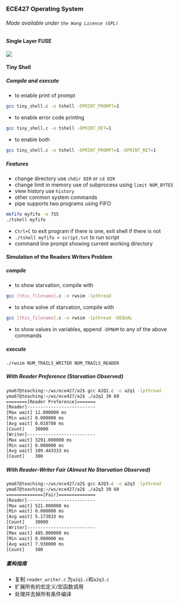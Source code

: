 ### ECE427 Operating System
###### Made available under ```the Wang Licence (GPL)```

#### Single Layer FUSE
![](https://github.com/yma67/ece427-operating-system/workflows/SFS%20Sanity%20Test%201/badge.svg)


#### Tiny Shell
##### Compile and execute
- to enable print of prompt
```bash
gcc tiny_shell.c -o tshell -DPRINT_PROMPT=1
``` 
- to enable error code printing
```bash
gcc tiny_shell.c -o tshell -DPRINT_RET=1
``` 
- to enable both
```bash
gcc tiny_shell.c -o tshell -DPRINT_PROMPT=1 -DPRINT_RET=1
``` 

##### Features
- change directory use ```chdir DIR``` or ```cd DIR```
- change limit in memory use of subprocess using ```limit NUM_BYTES```
- view history use ```history```
- other common system commands
- pipe supports two programs using FIFO 
```bash
mkfifo myfifo -m 755
./tshell myfifo
```
- ```Ctrl+C``` to exit program if there is one, exit shell if there is not
- ```./tshell myfifo < script.txt``` to run script
- command line prompt showing current working directory

#### Simulation of the Readers Writers Problem
##### compile
- to show starvation, compile with 
```bash 
gcc [this_filename].c -o rwsim -lpthread
```
- to show solve of starvation, compile with
```bash 
gcc [this_filename].c -o rwsim -lpthread -DEQUAL
```
- to show values in variables, append ```-DPNUM``` to any of the above commands
##### execute
```bash
./rwsim NUM_TRAILS_WRITER NUM_TRAILS_READER
```
##### With Reader Preference (Starvation Observed)
```bash
yma67@teaching:~/ws/ece427/a2$ gcc A2Q1.c -o a2q1 -lpthread
yma67@teaching:~/ws/ece427/a2$ ./a2q1 30 60
========[Reader Preference]=======
[Reader]--------------------------
[Max wait] 12.000000 ms
[Min wait] 0.000000 ms
[Avg wait] 0.010708 ms
[Count]    30000
[Writer]--------------------------
[Max wait] 3291.000000 ms
[Min wait] 0.000000 ms
[Avg wait] 109.443333 ms
[Count]    300
```
##### With Reader-Writer Fair (Almost No Starvation Observed)
``` bash
yma67@teaching:~/ws/ece427/a2$ gcc A2Q3.c -o a2q3 -lpthread
yma67@teaching:~/ws/ece427/a2$ ./a2q3 30 60
==============[Fair]==============
[Reader]--------------------------
[Max wait] 521.000000 ms
[Min wait] 0.000000 ms
[Avg wait] 5.173833 ms
[Count]    30000
[Writer]--------------------------
[Max wait] 485.000000 ms
[Min wait] 0.000000 ms
[Avg wait] 7.930000 ms
[Count]    300
```
##### 重构指南
- 复制 ```reader_writer.c``` 为```a2q1.c```和```a2q3.c```
- 扩展所有的宏定义/宏函数调用
- 处理并去掉所有条件编译
